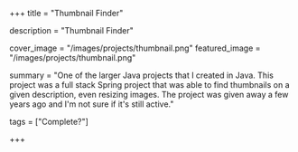+++
title = "Thumbnail Finder"

description = "Thumbnail Finder"

cover_image = "/images/projects/thumbnail.png"
featured_image = "/images/projects/thumbnail.png"

summary = "One of the larger Java projects that I created in Java. This project was a full stack Spring project that was able to find thumbnails on a given description, even resizing images. The project was given away a few years ago and I'm not sure if it's still active."

tags = ["Complete?"]

+++